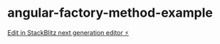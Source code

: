 # angular-factory-method-example

[Edit in StackBlitz next generation editor ⚡️](https://stackblitz.com/~/github.com/RubenValls/angular-factory-method-example)
